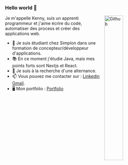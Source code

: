 ### Hello world 👋

<img width="35%" align="right" alt="Github" src="https://user-images.githubusercontent.com/48678280/88862734-4903af80-d201-11ea-968b-9c939d88a37c.gif" />

Je m'appelle Kenny, suis un apprenti programmeur et j'aime écrire du code, automatiser des process et créer des applications web.

- 🔭 Je suis étudiant chez Simplon dans une formation de concepteur/développeur d'applications.
- 📚 En ce moment j'étudie Java, mais mes points forts sont Nextjs et React.
- 👯 Je suis à la recherche d'une alternance.
- 📫 Vous pouvez me contacter sur : [Linkedin](https://www.linkedin.com/in/kenny-delver) [Gmail](mailto:kennycoder971@gmail.com).
- 🖥️ Mon portfolio : [Portfolio](https://www.kennydelver.com/) 


